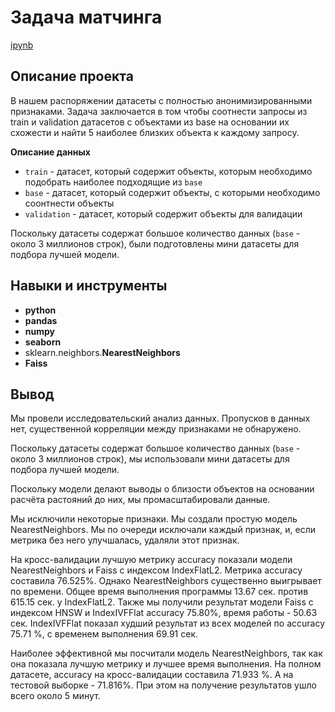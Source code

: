 # Задача матчинга

[]()    [ipynb](https://github.com/Ekaterina-Ann/Portfolio/blob/master/matching/matching.ipynb)

## Описание проекта

В нашем распоряжении датасеты с полностью анонимизированными признаками. Задача заключается в том чтобы соотнести запросы из train и validation датасетов с объектами из base на основании их схожести и найти 5 наиболее близких объекта к каждому запросу.

<b>Описание данных</b>

* `train` - датасет, который содержит объекты, которым необходимо подобрать наиболее подходящие из `base`
* `base` - датасет, который содержит объекты, с которыми необходимо соонтнести объекты
* `validation` - датасет, который содержит объекты для валидации
 
Поскольку датасеты содержат большое количество данных (`base` - около 3 миллионов строк), были подготовлены мини датасеты для подбора лучшей модели.



## Навыки и инструменты

- **python**
- **pandas**
- **numpy**
- **seaborn**
- sklearn.neighbors.**NearestNeighbors**
- **Faiss**



## Вывод

Мы провели исследовательский анализ данных. Пропусков в данных нет, существенной корреляции между признаками не обнаружено.

Поскольку датасеты содержат большое количество данных (`base` - около 3 миллионов строк), мы использовали мини датасеты для подбора лучшей модели.

Поскольку модели делают выводы о близости объектов на основании расчёта растояний до них, мы промасштабировали данные.

Мы исключили некоторые признаки. Мы создали простую модель NearestNeighbors. Мы по очереди исключали каждый признак, и, если метрика без него улучшалась, удаляли этот признак.

На кросс-валидации лучшую метрику accuracy показали модели NearestNeighbors и Faiss с индексом IndexFlatL2. Метрика accuracy составила 76.525%.  Однако NearestNeighbors существенно выигрывает по времени. Общее время выполнения программы 13.67 сек. против 615.15 сек. у IndexFlatL2.
Также мы получили результат модели Faiss с индексом HNSW и IndexIVFFlat accuracy 75.80%, время работы - 50.63 сек.
IndexIVFFlat показал худший результат из всех моделей по accuracy 75.71 %, с временем выполнения 69.91 сек.

Наиболее эффективной мы посчитали модель NearestNeighbors, так как она показала лучшую метрику и лучшее время выполнения. На полном датасете, аccuracy на кросс-валидации составила 71.933 %. А на тестовой выборке - 71.816%. При этом на получение результатов ушло всего около 5 минут.
